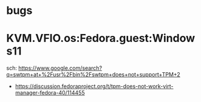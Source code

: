 # bugs
# KVM.VFIO.os:Fedora.guest:Windows11
sch: https://www.google.com/search?q=swtpm+at+%2Fusr%2Fbin%2Fswtpm+does+not+support+TPM+2

- https://discussion.fedoraproject.org/t/tpm-does-not-work-virt-manager-fedora-40/114455
